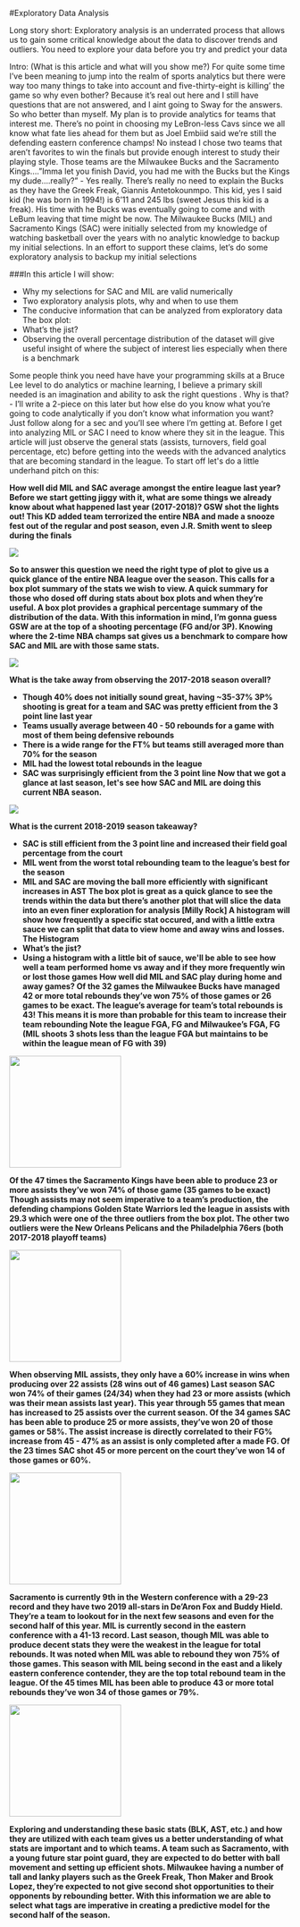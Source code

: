 #Exploratory Data Analysis

Long story short: 
Exploratory analysis is an underrated process that allows us to gain some critical knowledge about the data to discover trends and outliers. You need to explore your data before you try and predict your data 

Intro: (What is this article and what will you show me?)
For quite some time I’ve been meaning to jump into the realm of sports analytics but there were way too many things to take into account and five-thirty-eight is killing’ the game so why even bother? Because it’s real out here and I still have questions that are not answered, and I aint going to Sway for the answers. So who better than myself. My plan is to provide analytics for teams that interest me. There’s no point in choosing my LeBron-less Cavs since we all know what fate lies ahead for them but as Joel Embiid said we’re still the defending eastern conference champs! No instead I chose two teams that aren’t favorites to win the finals but provide enough interest to study their playing style. Those teams are the Milwaukee Bucks and the Sacramento Kings….”Imma let you finish David, you had me with the Bucks but the Kings my dude….really?” - Yes really. There’s really no need to explain the Bucks as they have the Greek Freak, Giannis Antetokounmpo. This kid, yes I said kid (he was born in 1994!) is 6’11 and 245 lbs (sweet Jesus this kid is a freak). His time with he Bucks was eventually going to come and with LeBum leaving that time might be now. The Milwaukee Bucks (MIL) and Sacramento Kings (SAC) were initially selected from my knowledge of watching basketball over the years with no analytic knowledge to backup my initial selections. In an effort to support these claims, let’s do some exploratory analysis to backup my initial selections

###In this article I will show:
* Why my selections for SAC and MIL are valid numerically
* Two exploratory analysis plots, why and when to use them 
* The conducive information that can be analyzed from exploratory data 
The box plot:
* What’s the jist?
* Observing the overall percentage distribution of the dataset will give useful insight of where the subject of interest lies especially when there is a benchmark 

Some people think you need have have your programming skills at a Bruce Lee level to do analytics or machine learning, I believe a primary skill needed is an imagination and ability to ask the right questions .  Why is that? - I’ll write a 2-piece on this later but how else do you know what you’re going to code analytically if you don’t know what information you want? Just follow along for a sec and you’ll see where I’m getting at. Before I get into analyzing MIL or SAC I need to know where they sit in the league. This article will just observe the general stats (assists, turnovers, field goal percentage, etc) before getting into the weeds with the advanced analytics that are becoming standard in the league. To start off let's do a little underhand pitch on this:

<b>How well did MIL and SAC average amongst the entire league last year?<b>
Before we start getting jiggy with it, what are some things we already know about what happened last year (2017-2018)? GSW shot the lights out! This KD added team terrorized the entire NBA and made a snooze fest out of the regular and post season, even J.R. Smith went to sleep during the finals 

![](https://gph.is/2so7x0v)

So to answer this question we need the right type of plot to give us a quick glance of the entire NBA league over the season. This calls for a box plot summary of the stats we wish to view. A quick summary for those who dosed off during stats about box plots and when they’re useful. A box plot provides a graphical percentage summary of the distribution of the data. With this information in mind, I’m gonna guess GSW are at the top of a shooting percentage (FG and/or 3P). Knowing where the 2-time NBA champs sat gives us a benchmark to compare how SAC and MIL are with those same stats. 

![](nba_plots/2017-2018%20NBA%20Szn.png)

What is the take away from observing the 2017-2018 season overall?
* Though 40% does not initially sound great, having ~35-37% 3P% shooting is great for a team and SAC was pretty efficient from the 3 point line last year
* Teams usually average between 40 - 50 rebounds for a game with most of them being defensive rebounds 
* There is a wide range for the FT% but teams still averaged more than 70% for the season 
* MIL had the lowest total rebounds in the league
* SAC was surprisingly efficient from the 3 point line
Now that we got a glance at last season, let's see how SAC and MIL are doing this current NBA season. 

![](nba_plots/2018-2019%20NBA%20Szn.png)

What is the current 2018-2019 season takeaway?
* SAC is still efficient from the 3 point line and increased their field goal percentage from the court
* MIL went from the worst total rebounding team to the league’s best for the season
* MIL and SAC are moving the ball more efficiently with significant increases in AST
The box plot is great as a quick glance to see the trends within the data but there’s another plot that will slice the data into an even finer exploration for analysis 
[Milly Rock]
A histogram will show how frequently a specific stat occured, and with a little extra sauce we can split that data to view home and away wins and losses. 
The Histogram 
* What’s the jist?
* Using a histogram with a little bit of sauce, we'll be able to see how well a team performed home vs away and if they more frequently win or lost those games
How well did MIL and SAC play during home and away games?
Of the 32 games the Milwaukee Bucks have managed 42 or more total rebounds they’ve won 75% of those games or 26 games to be exact. The league’s average for team’s total rebounds is 43! This means it is more than probable for this team to increase their team rebounding
Note the league FGA, FG and Milwaukee’s FGA, FG (MIL shoots 3 shots less than the league FGA but maintains to be within the league mean of FG with 39)

<img src="nba_plots/2017-2018%20MIL%20TRB.png" width="200"  height="200">


Of the 47 times the Sacramento Kings have been able to produce 23 or more assists they’ve won 74% of those game (35 games to be exact)
Though assists may not seem imperative to a team’s production, the defending champions Golden State Warriors led the league in assists with 29.3 which were one of the three outliers from the box plot. The other two outliers were the New Orleans Pelicans and the Philadelphia 76ers (both 2017-2018 playoff teams)

<img src="nba_plots/2017-2018%20SAC%20AST.png" width="200"  height="200">


When observing MIL assists, they only have a 60% increase in wins when producing over 22 assists (28 wins out of 46 games)
Last season SAC won 74% of their games (24/34) when they had 23 or more assists (which was their mean assists last year). This year through 55 games that mean has increased to 25 assists over the current season. Of the 34 games SAC has been able to produce 25 or more assists, they’ve won 20 of those games or 58%. The assist increase is directly correlated to their FG% increase from 45 - 47% as an assist is only completed after a made FG. Of the 23 times SAC shot 45 or more percent on the court they’ve won 14 of those games or 60%. 

<img src="nba_plots/2018-2019%20SAC%20AST.png" width="200"  height="200">

Sacramento is currently 9th in the Western conference with a 29-23 record and they have two 2019 all-stars in De’Aron Fox and Buddy Hield. They’re a team to lookout for in the next few seasons and even for the second half of this year.
MIL is currently second in the eastern conference with a 41-13 record. Last season, though MIL was able to produce decent stats they were the weakest in the league for total rebounds. It was noted when MIL was able to rebound they won 75% of those games. This season with MIL being second in the east and a likely eastern conference contender, they are the top total rebound team in the league. Of the 45 times MIL has been able to produce 43 or more total rebounds they’ve won 34 of those games or 79%. 

<img src="nba_plots/2018-2019%20MIL%20TRB.png" width="200"  height="200">

Exploring and understanding these basic stats (BLK, AST, etc.) and how they are utilized with each team gives us a better understanding of what stats are important and to which teams. A team such as Sacramento, with a young future star point guard, they are expected to do better with ball movement and setting up efficient shots. Milwaukee having a number of tall and lanky players such as the Greek Freak, Thon Maker and Brook Lopez, they’re expected to not give second shot opportunities to their opponents by rebounding better. With this information we are able to select what tags are imperative in creating a predictive model for the second half of the season.
